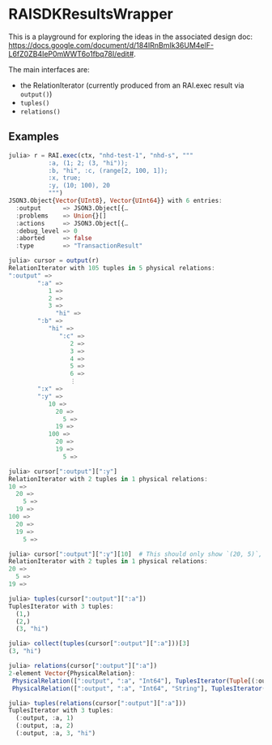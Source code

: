 # RAISDKResultsWrapper

This is a playground for exploring the ideas in the associated design doc: https://docs.google.com/document/d/184IRnBmIk36UM4elF-L6fZ0ZB4IeP0mWWT6o1fbq78I/edit#.

The main interfaces are:
- the RelationIterator (currently produced from an RAI.exec result via `output()`)
- `tuples()`
- `relations()`

## Examples
```julia
julia> r = RAI.exec(ctx, "nhd-test-1", "nhd-s", """
           :a, (1; 2; (3, "hi"));
           :b, "hi", :c, (range[2, 100, 1]);
           :x, true;
           :y, (10; 100), 20
           """)
JSON3.Object{Vector{UInt8}, Vector{UInt64}} with 6 entries:
  :output      => JSON3.Object[{…
  :problems    => Union{}[]
  :actions     => JSON3.Object[{…
  :debug_level => 0
  :aborted     => false
  :type        => "TransactionResult"

julia> cursor = output(r)
RelationIterator with 105 tuples in 5 physical relations:
":output" =>
        ":a" =>
           1 =>
           2 =>
           3 =>
             "hi" =>
        ":b" =>
           "hi" =>
              ":c" =>
                 2 =>
                 3 =>
                 4 =>
                 5 =>
                 6 =>
                 ⋮
        ":x" =>
        ":y" =>
           10 =>
             20 =>
               5 =>
             19 =>
           100 =>
             20 =>
             19 =>
               5 =>

julia> cursor[":output"][":y"]
RelationIterator with 2 tuples in 1 physical relations:
10 =>
  20 =>
    5 =>
  19 =>
100 =>
  20 =>
  19 =>
    5 =>

julia> cursor[":output"][":y"][10]  # This should only show `(20, 5)`, but it's still buggy
RelationIterator with 2 tuples in 1 physical relations:
20 =>
  5 =>
19 =>

julia> tuples(cursor[":output"][":a"])
TuplesIterator with 3 tuples:
  (1,)
  (2,)
  (3, "hi")

julia> collect(tuples(cursor[":output"][":a"]))[3]
(3, "hi")

julia> relations(cursor[":output"][":a"])
2-element Vector{PhysicalRelation}:
 PhysicalRelation([":output", ":a", "Int64"], TuplesIterator(Tuple[(:output, :a, 1), (:output, :a, 2)]))
 PhysicalRelation([":output", ":a", "Int64", "String"], TuplesIterator(Tuple[(:output, :a, 3, "hi")]))

julia> tuples(relations(cursor[":output"][":a"]))
TuplesIterator with 3 tuples:
  (:output, :a, 1)
  (:output, :a, 2)
  (:output, :a, 3, "hi")
```
